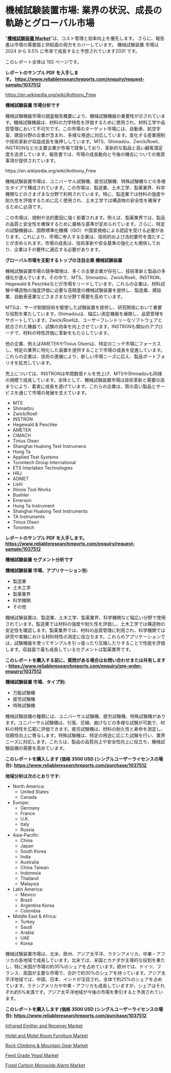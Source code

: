 <p><h1>機械試験装置市場: 業界の状況、成長の軌跡とグローバル市場</h1></p><p>&ldquo;<strong><a href="https://www.reliableresearchreports.com/mechanical-test-equipment-r1037512?utm_campaign=110&utm_medium=9&utm_source=Github&utm_content=ia&utm_term=27092024&utm_id=mechanical-test-equipment">機械試験装置 Market</a></strong>&rdquo;は、コスト管理と効率向上を優先します。 さらに、報告書は市場の需要面と供給面の両方をカバーしています。 機械試験装置 市場は 2024 から 9.5% に年率で成長すると予想されています2031 です。</p>
<p>このレポート全体は 192 ページです。</p>
<p><strong>レポートのサンプル PDF を入手します。&nbsp;<a href="https://www.reliableresearchreports.com/enquiry/request-sample/1037512?utm_campaign=110&utm_medium=9&utm_source=Github&utm_content=ia&utm_term=27092024&utm_id=mechanical-test-equipment">https://www.reliableresearchreports.com/enquiry/request-sample/1037512</a></strong></p>
<p><a href="https://en.wikipedia.org/wiki/Anthony_Frew?utm_campaign=110&utm_medium=9&utm_source=Github&utm_content=ia&utm_term=27092024&utm_id=mechanical-test-equipment">https://en.wikipedia.org/wiki/Anthony_Frew</a></p>
<p><strong>機械試験装置 市場分析です</strong></p>
<p><p>機械試験機器市場の調査報告概要により、機械試験機器の重要性が示されています。機械試験機器は、材料の力学特性を評価するために使用され、材料工学や品質管理において不可欠です。この市場のターゲット市場には、自動車、航空宇宙、建設分野の企業が含まれ、多様な用途に対応しています。変化する産業規制や技術革新が収益成長を後押ししています。MTS、Shimadzu、Zwick/Roell、INSTRONなどの主要企業が市場で競争しており、革新的な製品と高い顧客満足度を追求しています。報告書では、市場の成長動向と今後の機会についての推奨事項が提供されています。</p></p>
<p>https://en.wikipedia.org/wiki/Anthony_Frew</p>
<p><p>機械試験装置市場は、ユニバーサル試験機、疲労試験機、特殊試験機などの多様なタイプで構成されています。この市場は、製造業、土木工学、製薬業界、科学機関などのさまざまな分野で利用されています。特に、製造業では材料の強度や耐久性を評価するために広く使用され、土木工学では構造物の安全性を確保するために必須です。</p><p>この市場は、規制や法的要因に強く影響されます。例えば、製薬業界では、製品の品質と安全性を確保するために厳格な基準が定められています。さらに、特定の試験機器は、国際標準化機構（ISO）や国家規格による認証を受ける必要があります。これにより、市場に参入する企業は、技術的および法的要件を満たすことが求められます。市場の成長は、技術革新や安全基準の強化とも関係しており、企業はその要件に適応する必要があります。</p></p>
<p><strong>グローバル市場を支配するトップの注目企業 機械試験装置</strong></p>
<p><p>機械試験装置市場の競争環境は、多くの主要企業が存在し、技術革新と製品の多様化が進んでいます。その中で、MTS、Shimadzu、Zwick/Roell、INSTRON、Hegewald & Peschkeなどが市場をリードしています。これらの企業は、材料試験や構造物の強度評価に必要な高精度の機械試験装置を提供し、製造業、建設業、自動車産業などさまざまな分野で需要を高めています。</p><p>MTSは、サーボ制御技術を駆使した試験装置を提供し、研究開発において重要な役割を果たしています。Shimadzuは、幅広い測定機器を展開し、品質管理をサポートしています。Zwick/Roellは、ユーザーフレンドリーなソフトウェアと統合された機器で、試験の効率を向上させています。INSTRONも類似のアプローチで、材料の特性評価に革新をもたらしています。</p><p>他の企業、例えばAMETEKやTinius Olsenは、特定のニッチ市場にフォーカスし、特定の業界に特化した装置を提供することで市場の成長を促進しています。これらの企業は、技術の進展により、新しい市場ニーズに応え、製品ポートフォリオを拡充しています。</p><p>売上については、INSTRONは年間数億ドルを売上げ、MTSやShimadzuも同様の規模で成長しています。全体として、機械試験装置市場は技術革新と需要の高まりにより、着実に成長を遂げています。これらの企業は、質の高い製品とサービスを通じて市場の発展を支えています。</p></p>
<p><ul><li>MTS</li><li>Shimadzu</li><li>Zwick/Roell</li><li>INSTRON</li><li>Hegewald & Peschke</li><li>AMETEK</li><li>CIMACH</li><li>Tinius Olsen</li><li>Shanghai Hualong Test Instrumens</li><li>Hung Ta</li><li>Applied Test Systems</li><li>Torontech Group International</li><li>ETS Intarlaken Technologies</li><li>HRJ</li><li>ADMET</li><li>Lishi</li><li>Illinois Tool Works</li><li>Buehler</li><li>Emerson</li><li>Hung Ta Instrument</li><li>Shanghai Hualong Test Instruments</li><li>TA Instruments</li><li>Tinius Olsen</li><li>Torontech</li></ul></p>
<p><strong>レポートのサンプル PDF を入手します。 <a href="https://www.reliableresearchreports.com/enquiry/request-sample/1037512?utm_campaign=110&utm_medium=9&utm_source=Github&utm_content=ia&utm_term=27092024&utm_id=mechanical-test-equipment">https://www.reliableresearchreports.com/enquiry/request-sample/1037512</a></strong></p>
<p><strong>機械試験装置 セグメント分析です</strong></p>
<p><strong>機械試験装置 市場、アプリケーション別:</strong></p>
<p><ul><li>製造業</li><li>土木工学</li><li>製薬業界</li><li>科学機関</li><li>その他</li></ul></p>
<p><p>機械試験装置は、製造業、土木工学、製薬業界、科学機関など幅広い分野で使用されています。製造業では材料の強度や耐久性を評価し、土木工学では構造物の安定性を確認します。製薬業界では、材料の品質管理に利用され、科学機関では研究や実験における材料特性の測定に役立ちます。これらのアプリケーションでは、試験機器を使ってサンプルを引っ張ったり圧縮したりすることで性能を評価します。収益面で最も成長しているセグメントは製薬業界です。</p></p>
<p><strong>このレポートを購入する前に、質問がある場合はお問い合わせまたは共有します - <a href="https://www.reliableresearchreports.com/enquiry/pre-order-enquiry/1037512?utm_campaign=110&utm_medium=9&utm_source=Github&utm_content=ia&utm_term=27092024&utm_id=mechanical-test-equipment">https://www.reliableresearchreports.com/enquiry/pre-order-enquiry/1037512</a></strong></p>
<p><strong>機械試験装置 市場、タイプ別:</strong></p>
<p><ul><li>万能試験機</li><li>疲労試験機</li><li>特殊試験機</li></ul></p>
<p><p>機械試験設備の種類には、ユニバーサル試験機、疲労試験機、特殊試験機があります。ユニバーサル試験機は、引張、圧縮、曲げなどの多様な試験が可能で、材料の特性を広範に評価できます。疲労試験機は、材料の耐久性と寿命を測定し、信頼性向上に寄与します。特殊試験機は、特定の用途に応じた試験を行い、業界ニーズに対応します。これらは、製品の品質向上や安全性向上に役立ち、機械試験設備の需要を高めています。</p></p>
<p><strong>このレポートを購入します (価格 3500 USD (シングルユーザーライセンスの場合): <a href="https://www.reliableresearchreports.com/purchase/1037512?utm_campaign=110&utm_medium=9&utm_source=Github&utm_content=ia&utm_term=27092024&utm_id=mechanical-test-equipment">https://www.reliableresearchreports.com/purchase/1037512</a></strong></p>
<p><strong>地域分析は次のとおりです:</strong></p>
<p><ul>
    <li>
        North America:
        <ul>
            <li>United States</li>
            <li>Canada</li>
        </ul>
    </li>
    <li>
        Europe:
        <ul>
            <li>Germany</li>
            <li>France</li>
            <li>U.K.</li>
            <li>Italy</li>
            <li>Russia</li>
        </ul>
    </li>
    <li>
        Asia-Pacific:
        <ul>
            <li>China</li>
            <li>Japan</li>
            <li>South Korea</li>
            <li>India</li>
            <li>Australia</li>
            <li>China Taiwan</li>
            <li>Indonesia</li>
            <li>Thailand</li>
            <li>Malaysia</li>
        </ul>
    </li>
    <li>
        Latin America:
        <ul>
            <li>Mexico</li>
            <li>Brazil</li>
            <li>Argentina Korea</li>
            <li>Colombia</li>
        </ul>
    </li>
    <li>
        Middle East & Africa:
        <ul>
            <li>Turkey</li>
            <li>Saudi</li>
            <li>Arabia</li>
            <li>UAE</li>
            <li>Korea</li>
        </ul>
    </li>
    </ul></p>
<p><p>機械試験装置市場は、北米、欧州、アジア太平洋、ラテンアメリカ、中東・アフリカの各地域で成長しています。北米では、米国とカナダが主導的な役割を果たし、特に米国が市場の約35%のシェアを占めています。欧州では、ドイツ、フランス、英国が主要な市場で、合計で約30%のシェアを持っています。アジア太平洋地域では、中国、日本、インドが注目され、全体で約25%のシェアを占めています。ラテンアメリカや中東・アフリカも成長していますが、シェアはそれぞれ約5%未満です。アジア太平洋地域が今後の市場を牽引すると予測されています。</p></p>
<p><strong>このレポートを購入します (価格 3500 USD (シングルユーザーライセンスの場合): <a href="https://www.reliableresearchreports.com/purchase/1037512?utm_campaign=110&utm_medium=9&utm_source=Github&utm_content=ia&utm_term=27092024&utm_id=mechanical-test-equipment">https://www.reliableresearchreports.com/purchase/1037512</a></strong></p>
<p><p><a href="https://www.linkedin.com/pulse/infrared-emitter-receiver-market-trends-regional-insights-mewqe?trackingId=ay%2Bhu0q6TviZ83phAD5B7g%3D%3D&utm_campaign=110&utm_medium=9&utm_source=Github&utm_content=ia&utm_term=27092024&utm_id=mechanical-test-equipment">Infrared Emitter and Receiver Market</a></p><p><a href="https://issuu.com/reportprime-2/docs/hotel-and-motel-room-furniture-mark_e72ecc15d37fe7?utm_campaign=110&utm_medium=9&utm_source=Github&utm_content=ia&utm_term=27092024&utm_id=mechanical-test-equipment">Hotel and Motel Room Furniture Market</a></p><p><a href="https://issuu.com/reportprime-2/docs/rock-climbing-mountain-gear-market-_fca1e6761bcaaa?utm_campaign=110&utm_medium=9&utm_source=Github&utm_content=ia&utm_term=27092024&utm_id=mechanical-test-equipment">Rock Climbing & Mountain Gear Market</a></p><p><a href="https://github.com/RunaHaque64/Market-Research-Report-List-1/blob/main/feed-grade-yeast-market.md?utm_campaign=110&utm_medium=9&utm_source=Github&utm_content=ia&utm_term=27092024&utm_id=mechanical-test-equipment">Feed Grade Yeast Market</a></p><p><a href="https://github.com/CarolynWatkins697/Market-Research-Report-List-1/blob/main/fixed-carbon-monoxide-alarm-market.md?utm_campaign=110&utm_medium=9&utm_source=Github&utm_content=ia&utm_term=27092024&utm_id=mechanical-test-equipment">Fixed Carbon Monoxide Alarm Market</a></p></p>